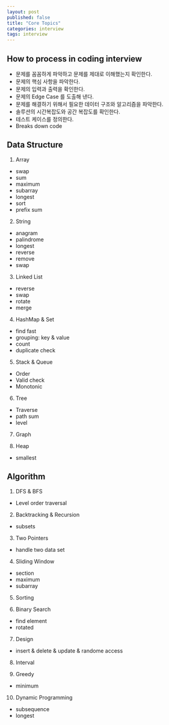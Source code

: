 ```yaml
---
layout: post
published: false
title: "Core Topics"
categories: interview
tags: interview
---
```


## How to process in coding interview

- 문제를 꼼꼼하게 파악하고 문제를 제대로 이해했는지 확인한다.
- 문제의 핵심 사항을 파악한다.
- 문제의 입력과 출력을 확인한다.
- 문제의 Edge Case 를 도출해 낸다.
- 문제를 해결하기 위해서 필요한 데이터 구조와 알고리즘을 파악한다.
- 솔루션의 시간복잡도와 공간 복잡도를 확인한다.
- 테스트 케이스를 정의한다.
- Breaks down code

## Data Structure

1. Array
- swap
- sum
- maximum
- subarray
- longest
- sort
- prefix sum

2. String
- anagram
- palindrome
- longest
- reverse
- remove
- swap

3. Linked List
- reverse
- swap
- rotate
- merge

4. HashMap & Set
- find fast
- grouping: key & value
- count
- duplicate check

5. Stack & Queue
- Order
- Valid check
- Monotonic

6. Tree
- Traverse
- path sum
- level

7. Graph

8. Heap
- smallest

## Algorithm

1. DFS & BFS
- Level order traversal

2. Backtracking & Recursion
- subsets

3. Two Pointers
- handle two data set

4. Sliding Window
- section
- maximum
- subarray

5. Sorting

6. Binary Search
- find element
- rotated

7. Design
- insert & delete & update & randome access

8. Interval

9. Greedy
- minimum

10. Dynamic Programming
- subsequence
- longest